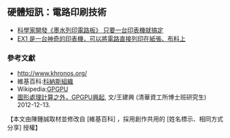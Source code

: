 ## 硬體短訊：電路印刷技術

* [科學家開發《墨水列印電路板》 只要一台印表機就搞定](http://news.gamme.com.tw/605500)
* [EX1 是一台神奇的印表機，可以將電路直接列印在紙張、布料上](http://chinese.engadget.com/2013/11/13/ex1-prints-circuits-on-paper-cloth-almost-anything-you-can-ima/)


### 參考文獻
* <http://www.khronos.org/>
* 維基百科:[科納斯組織](http://zh.wikipedia.org/wiki/%E7%A7%91%E7%BA%B3%E6%96%AF%E7%BB%84%E7%BB%87)
* Wikipedia:[GPGPU](http://en.wikipedia.org/wiki/General-purpose_computing_on_graphics_processing_units)
* [圖形處理計算之外，GPGPU興起](http://www.ithome.com.tw/itadm/article.php?c=77728), 文/王建興 (清華資工所博士班研究生) 2012-12-13.

【本文由陳鍾誠取材並修改自 [維基百科] ，採用創作共用的 [姓名標示、相同方式分享] 授權】

